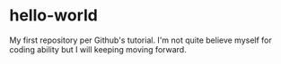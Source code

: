 # hello-world
My first repository per Github's tutorial. I'm not quite believe myself for coding ability but I will keeping moving forward.
